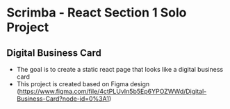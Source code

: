 # Scrimba - React Section 1 Solo Project

## Digital Business Card

- The goal is to create a static react page that looks like a digital business card
- This project is created based on Figma design (https://www.figma.com/file/4ctPLUvIn5b5Ep6YPOZWWd/Digital-Business-Card?node-id=0%3A1)

